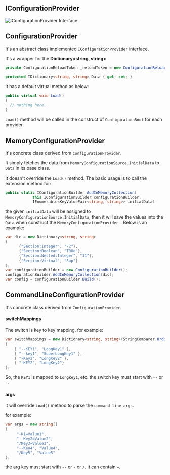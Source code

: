 ## IConfigurationProvider

![IConfigurationProvider Interface](https://github.com/xuzhg/AspNetCore/blob/master/Images/IConfigurationProvider.png)


## ConfigurationProvider
It's an abstract class implemented `IConfigurationProvider` interface.

It's a wrapper for the **Dictionary<string, string>**

```C#
private ConfigurationReloadToken _reloadToken = new ConfigurationReloadToken();

protected IDictionary<string, string> Data { get; set; }
```

It has a default virtual method as below:
```C#
public virtual void Load()
{
  // nothing here.
}
```
`Load()` method will be called in the construct of `ConfigurationRoot` for each provider.


## MemoryConfigurationProvider

It's concrete class derived from `ConfigurationProvider`.

It simply fetches the data from `MemoryConfigurationSource.InitialData` to `Data` in its base class.

It doesn't override the `Load()` method.
The basic usage is to call the extension method for:

```C#
public static IConfigurationBuilder AddInMemoryCollection(
            this IConfigurationBuilder configurationBuilder,
            IEnumerable<KeyValuePair<string, string>> initialData)
```
the given `initialData` will be assigned to `MemoryConfigurationSource.InitialData`, then it will save the values into the `Data` when construct the `MemoryConfigurationProvider `.
Below is an example:

```C#
var dic = new Dictionary<string, string>
{
      {"Section:Integer", "-2"},
      {"Section:Boolean", "TRUe"},
      {"Section:Nested:Integer", "11"},
      {"Section:Virtual", "Sup"}
};
var configurationBuilder = new ConfigurationBuilder();
configurationBuilder.AddInMemoryCollection(dic);
var config = configurationBuilder.Build();

```

## CommandLineConfigurationProvider

It's concrete class derived from `ConfigurationProvider`.

#### switchMappings
The switch is key to key mapping. for example:

```C#
var switchMappings = new Dictionary<string, string>(StringComparer.Ordinal)
{
    { "--KEY1", "LongKey1" },
    { "--key1", "SuperLongKey1" },
    { "-Key2", "LongKey2" },
    { "-KEY2", "LongKey2"}
};
```
So, the `KEY1` is mapped to `LongKey1`, etc.
the switch key must start with `--` or `-`.

#### args

it will override `Load()` method to parse the `command line args`.

for example:
```C#
var args = new string[]
{
     "-K1=Value1",
     "--Key2=Value2",
     "/Key3=Value3",
     "--Key4", "Value4",
     "/Key5", "Value5"
};
```
the arg key must start with `--` or `-` or `/`. It can contain `=`.

